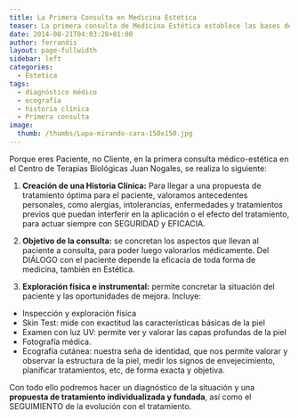 ```yaml
---
title: La Primera Consulta en Medicina Estética
teaser: La primera consulta de Medicina Estética establece las bases de todo lo que viene después. Por esto, sólo puede ser realizada por un Médico con la formación necesaria y adecuada en Medicina Estética. Cualquier alternativa, como un comercial proponiendo packs de tratamientos en “primeras consultas gratuitas” sin valoración médica, ponen en peligro el resultado y la salud del paciente.
date: 2014-08-21T04:03:28+01:00
author: ferrandis
layout: page-fullwidth
sidebar: left
categories:
  - Estetica
tags:
  - diagnóstico médico
  - ecografía
  - historia clínica
  - Primera consulta
image:
  thumb: /thumbs/Lupa-mirando-cara-150x150.jpg
---
```

Porque eres Paciente, no Cliente, en la primera consulta médico-estética en el Centro de Terapias Biológicas Juan Nogales, se realiza lo siguiente:

1. **Creación de una Historia Clínica:** Para llegar a una propuesta de tratamiento óptima para el paciente, valoramos antecedentes personales, como alergias, intolerancias, enfermedades y tratamientos previos que puedan interferir en la aplicación o el efecto del tratamiento, para actuar siempre con SEGURIDAD y EFICACIA.

2. **Objetivo de la consulta:** se concretan los aspectos que llevan al paciente a consulta, para poder luego valorarlos médicamente. Del DIÁLOGO con el paciente depende la eficacia de toda forma de medicina, también en Estética.

3. **Exploración física e instrumental:** permite concretar la situación del paciente y las oportunidades de mejora. Incluye:
  - Inspección y exploración física
  - Skin Test: mide con exactitud las características básicas de la piel
  - Examen con luz UV: permite ver y valorar las capas profundas de la piel
  - Fotografía médica.
  - Ecografía cutánea: nuestra seña de identidad, que nos permite valorar y observar la estructura de la piel, medir los signos de envejecimiento, planificar tratamientos, etc, de forma exacta y objetiva.

Con todo ello podremos hacer un diagnóstico de la situación y una **propuesta de tratamiento individualizada y fundada**, así como el SEGUIMIENTO de la evolución con el tratamiento.
